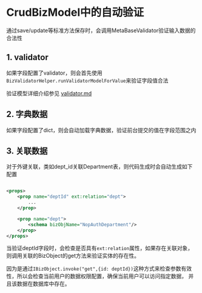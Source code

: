 # CrudBizModel中的自动验证

通过save/update等标准方法保存时，会调用MetaBaseValidator验证输入数据的合法性

## 1. validator

如果字段配置了validator，则会首先使用`BizValidatorHelper.runValidatorModelForValue`来验证字段值合法

验证模型详细介绍参见 [validator.md](validator.md)

## 2. 字典数据

如果字段配置了dict，则会自动加载字典数据，验证前台提交的值在字段范围之内

## 3. 关联数据

对于外键关联，类如dept\_id关联Department表，则代码生成时会自动生成如下配置

```xml

<props>
    <prop name="deptId" ext:relation="dept">
        ...
    </prop>

    <prop name="dept">
        <schema bizObjName="NopAuthDepartment"/>
    </prop>
</props>
```

当验证deptId字段时，会检查是否具有`ext:relation`属性，如果存在关联对象，则调用关联的BizObject的get方法来验证实体的存在性。

因为是通过`IBizObject.invoke("get",{id: deptId})`这种方式来检查参数有效性，所以会检查当前用户的数据权限配置，确保当前用户可以访问指定数据，
并且该数据在数据库中存在。
